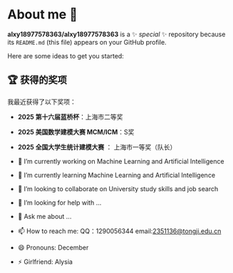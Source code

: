 # About me 👋


**alxy18977578363/alxy18977578363** is a ✨ _special_ ✨ repository because its `README.md` (this file) appears on your GitHub profile.

Here are some ideas to get you started:

## 🏆 获得的奖项

我最近获得了以下奖项：
- **2025 第十六届蓝桥杯**：上海市二等奖
- **2025 美国数学建模大赛 MCM/ICM**：S奖
- **2025 全国大学生统计建模大赛** ： 上海市一等奖（队长）

- 🔭 I’m currently working on Machine Learning and Artificial Intelligence
- 🌱 I’m currently learning Machine Learning and Artificial Intelligence
- 👯 I’m looking to collaborate on University study skills and job search
- 🤔 I’m looking for help with ...
- 💬 Ask me about ...
- 📫 How to reach me: QQ：1290056344  email:2351136@tongji.edu.cn
- 😄 Pronouns: December
- ⚡ Girlfriend: Alysia

